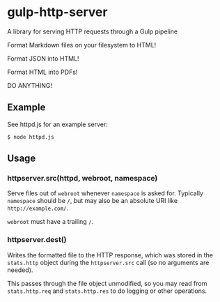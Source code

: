 # gulp-http-server

A library for serving HTTP requests through a Gulp pipeline

Format Markdown files on your filesystem to HTML!

Format JSON into HTML!

Format HTML into PDFs!

DO ANYTHING!

## Example

See httpd.js for an example server:

	$ node httpd.js

## Usage

### httpserver.src(httpd, webroot, namespace)

Serve files out of `webroot` whenever `namespace` is asked for. Typically `namespace` should be `/`, but may also be an absolute URI like `http://example.com/`.

`webroot` must have a trailing `/`.

### httpserver.dest()

Writes the formatted file to the HTTP response, which was stored in the `stats.http` object during the `httpserver.src` call (so no arguments are needed).

This passes through the file object unmodified, so you may read from `stats.http.req` and `stats.http.res` to do logging or other operations.
